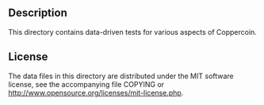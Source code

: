 Description
------------

This directory contains data-driven tests for various aspects of Coppercoin.

License
--------

The data files in this directory are distributed under the MIT software
license, see the accompanying file COPYING or
http://www.opensource.org/licenses/mit-license.php.

